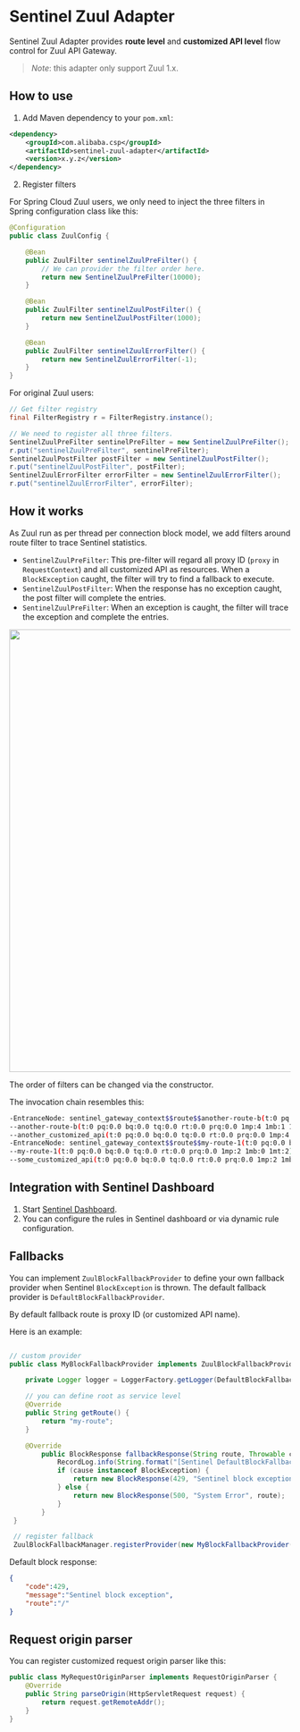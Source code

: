 # Sentinel Zuul Adapter

Sentinel Zuul Adapter provides **route level** and **customized API level**
flow control for Zuul API Gateway.

> *Note*: this adapter only support Zuul 1.x.

## How to use

1. Add Maven dependency to your `pom.xml`:

```xml
<dependency>
    <groupId>com.alibaba.csp</groupId>
    <artifactId>sentinel-zuul-adapter</artifactId>
    <version>x.y.z</version>
</dependency>
```

2. Register filters

For Spring Cloud Zuul users, we only need to inject the three filters in Spring configuration class like this:

```java
@Configuration
public class ZuulConfig {

    @Bean
    public ZuulFilter sentinelZuulPreFilter() {
        // We can provider the filter order here.
        return new SentinelZuulPreFilter(10000);
    }

    @Bean
    public ZuulFilter sentinelZuulPostFilter() {
        return new SentinelZuulPostFilter(1000);
    }

    @Bean
    public ZuulFilter sentinelZuulErrorFilter() {
        return new SentinelZuulErrorFilter(-1);
    }
}
```

For original Zuul users:

```java
// Get filter registry
final FilterRegistry r = FilterRegistry.instance();

// We need to register all three filters.
SentinelZuulPreFilter sentinelPreFilter = new SentinelZuulPreFilter();
r.put("sentinelZuulPreFilter", sentinelPreFilter);
SentinelZuulPostFilter postFilter = new SentinelZuulPostFilter();
r.put("sentinelZuulPostFilter", postFilter);
SentinelZuulErrorFilter errorFilter = new SentinelZuulErrorFilter();
r.put("sentinelZuulErrorFilter", errorFilter);
```

## How it works

As Zuul run as per thread per connection block model, we add filters around route filter to trace Sentinel statistics.

- `SentinelZuulPreFilter`: This pre-filter will regard all proxy ID (`proxy` in `RequestContext`) and all customized API as resources. When a `BlockException` caught, the filter will try to find a fallback to execute.
- `SentinelZuulPostFilter`: When the response has no exception caught, the post filter will complete the entries.
- `SentinelZuulPreFilter`:  When an exception is caught, the filter will trace the exception and complete the entries.

<img width="792" src="https://user-images.githubusercontent.com/9305625/47277113-6b5da780-d5ef-11e8-8a0a-93a6b09b0887.png">

The order of filters can be changed via the constructor.

The invocation chain resembles this:

```bash
-EntranceNode: sentinel_gateway_context$$route$$another-route-b(t:0 pq:0.0 bq:0.0 tq:0.0 rt:0.0 prq:0.0 1mp:8 1mb:1 1mt:9)
--another-route-b(t:0 pq:0.0 bq:0.0 tq:0.0 rt:0.0 prq:0.0 1mp:4 1mb:1 1mt:5)
--another_customized_api(t:0 pq:0.0 bq:0.0 tq:0.0 rt:0.0 prq:0.0 1mp:4 1mb:0 1mt:4)
-EntranceNode: sentinel_gateway_context$$route$$my-route-1(t:0 pq:0.0 bq:0.0 tq:0.0 rt:0.0 prq:0.0 1mp:6 1mb:0 1mt:6)
--my-route-1(t:0 pq:0.0 bq:0.0 tq:0.0 rt:0.0 prq:0.0 1mp:2 1mb:0 1mt:2)
--some_customized_api(t:0 pq:0.0 bq:0.0 tq:0.0 rt:0.0 prq:0.0 1mp:2 1mb:0 1mt:2)
```

## Integration with Sentinel Dashboard

1. Start [Sentinel Dashboard](https://github.com/alibaba/Sentinel/wiki/Dashboard).
2. You can configure the rules in Sentinel dashboard or via dynamic rule configuration.

## Fallbacks

You can implement `ZuulBlockFallbackProvider` to define your own fallback provider when Sentinel `BlockException` is thrown.
The default fallback provider is `DefaultBlockFallbackProvider`.

By default fallback route is proxy ID (or customized API name).

Here is an example:

```java

// custom provider
public class MyBlockFallbackProvider implements ZuulBlockFallbackProvider {

    private Logger logger = LoggerFactory.getLogger(DefaultBlockFallbackProvider.class);

    // you can define root as service level
    @Override
    public String getRoute() {
        return "my-route";
    }

    @Override
        public BlockResponse fallbackResponse(String route, Throwable cause) {
            RecordLog.info(String.format("[Sentinel DefaultBlockFallbackProvider] Run fallback route: %s", route));
            if (cause instanceof BlockException) {
                return new BlockResponse(429, "Sentinel block exception", route);
            } else {
                return new BlockResponse(500, "System Error", route);
            }
        }
 }

 // register fallback
 ZuulBlockFallbackManager.registerProvider(new MyBlockFallbackProvider());
```

Default block response:

```json
{
    "code":429,
    "message":"Sentinel block exception",
    "route":"/"
}
```

## Request origin parser

You can register customized request origin parser like this:

```java
public class MyRequestOriginParser implements RequestOriginParser {
    @Override
    public String parseOrigin(HttpServletRequest request) {
        return request.getRemoteAddr();
    }
}
```